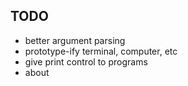 ## TODO
- better argument parsing
- prototype-ify terminal, computer, etc
- give print control to programs
- about